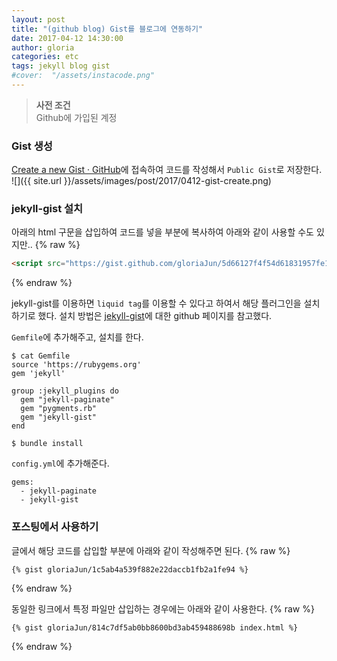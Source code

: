 ```yaml
---
layout: post
title: "(github blog) Gist를 블로그에 연동하기"
date: 2017-04-12 14:30:00
author: gloria
categories: etc
tags: jekyll blog gist
#cover:  "/assets/instacode.png"
---
```


> **사전 조건**  
> Github에 가입된 계정  

### Gist 생성
[Create a new Gist · GitHub](https://gist.github.com)에 접속하여 코드를 작성해서 `Public Gist`로 저장한다. <br/>
![]({{ site.url }}/assets/images/post/2017/0412-gist-create.png)

### jekyll-gist 설치
아래의 html 구문을 삽입하여 코드를 넣을 부분에 복사하여 아래와 같이 사용할 수도 있지만..
{% raw %}
```html
<script src="https://gist.github.com/gloriaJun/5d66127f4f54d61831957fe121baa323.js"></script>
```
{% endraw %}

jekyll-gist를 이용하면 `liquid tag`를 이용할 수 있다고 하여서 해당 플러그인을 설치하기로 했다.
설치 방법은 [jekyll-gist](https://github.com/jekyll/jekyll-gist)에 대한 github 페이지를 참고했다.

`Gemfile`에 추가해주고, 설치를 한다.
```
$ cat Gemfile
source 'https://rubygems.org'
gem 'jekyll'

group :jekyll_plugins do
  gem "jekyll-paginate"
  gem "pygments.rb"
  gem "jekyll-gist"
end

$ bundle install
```

`config.yml`에 추가해준다.
```
gems:
  - jekyll-paginate
  - jekyll-gist
```

### 포스팅에서 사용하기
글에서 해당 코드를 삽입할 부분에 아래와 같이 작성해주면 된다.
{% raw %}
```
{% gist gloriaJun/1c5ab4a539f882e22daccb1fb2a1fe94 %}
```
{% endraw %}

동일한 링크에서 특정 파일만 삽입하는 경우에는 아래와 같이 사용한다.
{% raw %}
```
{% gist gloriaJun/814c7df5ab0bb8600bd3ab459488698b index.html %}
```
{% endraw %}
